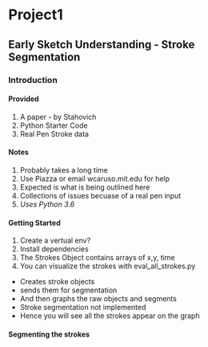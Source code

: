 # Project1
## Early Sketch Understanding - Stroke Segmentation
### Introduction
#### Provided
1. A paper - by Stahovich
2. Python Starter Code 
3. Real Pen Stroke data
#### Notes
1. Probably takes a long time
2. Use Piazza or email wcaruso.mit.edu for help
3. Expected is what is being outlined here
4. Collections of issues becuase of a real pen input
5. *Uses Python 3.6*
#### Getting Started 
1. Create a vertual env?
2. Install dependencies
3. The Strokes Object contains arrays of x,y, time
4. You can visualize the strokes with eval_all_strokes.py
  - Creates stroke objects
  - sends them for segmentation
  - And then graphs the raw objects and segments
  - Stroke segmentation not implemented
  - Hence you will see all the strokes appear on the graph
#### Segmenting the strokes
